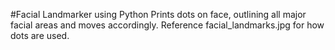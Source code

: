 #Facial Landmarker using Python
Prints dots on face, outlining all major facial areas and moves accordingly. Reference facial_landmarks.jpg for how dots are used.